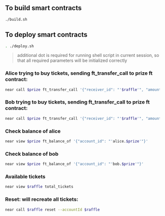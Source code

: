 ## To build smart contracts
```bash
./build.sh
```

## To deploy smart contracts
```bash
. ./deploy.sh
```
> additional dot is required for running shell script in current session, so that all required parameters will be initialized correctly

### Alice trying to buy tickets, sending ft_transfer_call to prize ft contract:
```bash
near call $prize ft_transfer_call '{"receiver_id": "'$raffle'", "amount": "6","msg":"buy_ticket"}' --accountId alice.$prize --amount 0.000000000000000000000001 --gas 200000000000000
```

### Bob trying to buy tickets, sending ft_transfer_call to prize ft contract:
```bash
near call $prize ft_transfer_call '{"receiver_id": "'$raffle'", "amount": "6","msg":"buy_ticket"}' --accountId bob.$prize --amount 0.000000000000000000000001 --gas 200000000000000
```

### Check balance of alice
```bash
near view $prize ft_balance_of '{"account_id": "'alice.$prize'"}'
```
### Check balance of bob
```bash
near view $prize ft_balance_of '{"account_id": "'bob.$prize'"}'
```

### Available tickets
```bash
near view $raffle total_tickets 
```

### Reset: will recreate all tickets:
```bash
near call $raffle reset --accountId $raffle
```
